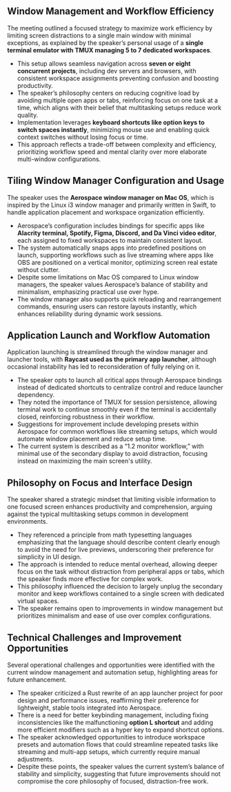 ## **Window Management and Workflow Efficiency**

The meeting outlined a focused strategy to maximize work efficiency by limiting screen distractions to a single main window with minimal exceptions, as explained by the speaker’s personal usage of a **single terminal emulator with TMUX managing 5 to 7 dedicated workspaces**.

- This setup allows seamless navigation across **seven or eight concurrent projects**, including dev servers and browsers, with consistent workspace assignments preventing confusion and boosting productivity.
- The speaker’s philosophy centers on reducing cognitive load by avoiding multiple open apps or tabs, reinforcing focus on one task at a time, which aligns with their belief that multitasking setups reduce work quality.
- Implementation leverages **keyboard shortcuts like option keys to switch spaces instantly**, minimizing mouse use and enabling quick context switches without losing focus or time.
- This approach reflects a trade-off between complexity and efficiency, prioritizing workflow speed and mental clarity over more elaborate multi-window configurations.

## **Tiling Window Manager Configuration and Usage**

The speaker uses the **Aerospace window manager on Mac OS**, which is inspired by the Linux i3 window manager and primarily written in Swift, to handle application placement and workspace organization efficiently.

- Aerospace’s configuration includes bindings for specific apps like **Alacrity terminal, Spotify, Figma, Discord, and Da Vinci video editor**, each assigned to fixed workspaces to maintain consistent layout.
- The system automatically snaps apps into predefined positions on launch, supporting workflows such as live streaming where apps like OBS are positioned on a vertical monitor, optimizing screen real estate without clutter.
- Despite some limitations on Mac OS compared to Linux window managers, the speaker values Aerospace’s balance of stability and minimalism, emphasizing practical use over hype.
- The window manager also supports quick reloading and rearrangement commands, ensuring users can restore layouts instantly, which enhances reliability during dynamic work sessions.

## **Application Launch and Workflow Automation**

Application launching is streamlined through the window manager and launcher tools, with **Raycast used as the primary app launcher**, although occasional instability has led to reconsideration of fully relying on it.

- The speaker opts to launch all critical apps through Aerospace bindings instead of dedicated shortcuts to centralize control and reduce launcher dependency.
- They noted the importance of TMUX for session persistence, allowing terminal work to continue smoothly even if the terminal is accidentally closed, reinforcing robustness in their workflow.
- Suggestions for improvement include developing presets within Aerospace for common workflows like streaming setups, which would automate window placement and reduce setup time.
- The current system is described as a “1.2 monitor workflow,” with minimal use of the secondary display to avoid distraction, focusing instead on maximizing the main screen's utility.

## **Philosophy on Focus and Interface Design**

The speaker shared a strategic mindset that limiting visible information to one focused screen enhances productivity and comprehension, arguing against the typical multitasking setups common in development environments.

- They referenced a principle from math typesetting languages emphasizing that the language should describe content clearly enough to avoid the need for live previews, underscoring their preference for simplicity in UI design.
- The approach is intended to reduce mental overhead, allowing deeper focus on the task without distraction from peripheral apps or tabs, which the speaker finds more effective for complex work.
- This philosophy influenced the decision to largely unplug the secondary monitor and keep workflows contained to a single screen with dedicated virtual spaces.
- The speaker remains open to improvements in window management but prioritizes minimalism and ease of use over complex configurations.

## **Technical Challenges and Improvement Opportunities**

Several operational challenges and opportunities were identified with the current window management and automation setup, highlighting areas for future enhancement.

- The speaker criticized a Rust rewrite of an app launcher project for poor design and performance issues, reaffirming their preference for lightweight, stable tools integrated into Aerospace.
- There is a need for better keybinding management, including fixing inconsistencies like the malfunctioning **option L shortcut** and adding more efficient modifiers such as a hyper key to expand shortcut options.
- The speaker acknowledged opportunities to introduce workspace presets and automation flows that could streamline repeated tasks like streaming and multi-app setups, which currently require manual adjustments.
- Despite these points, the speaker values the current system’s balance of stability and simplicity, suggesting that future improvements should not compromise the core philosophy of focused, distraction-free work.
